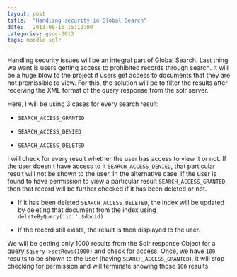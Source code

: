 ```yaml
---
layout: post
title:  "Handling security in Global Search"
date:   2013-06-16 15:12:00
categories: gsoc-2013
tags: moodle solr
---
```

Handling security issues will be an integral part of Global Search. Last thing we want is users getting access to prohibited records through search. It will be a huge blow to the project if users get access to documents that they are not premissible to view. For this, the solution will be to filter the results after receiving the XML format of the query response from the solr server.

Here, I will be using 3 cases for every search result:

- <code>SEARCH_ACCESS_GRANTED</code>

- <code>SEARCH_ACCESS_DENIED</code>

- <code>SEARCH_ACCESS_DELETED</code>

I will check for every result whether the user has access to view it or not. If the user doesn't have access to it <code>SEARCH_ACCESS_DENIED</code>, that particular result will not be shown to the user.
In the alternative case, if the user is found to have permission to view a particular result <code>SEARCH_ACCESS_GRANTED</code>, then that record will be further checked if it has been deleted or not.

- If it has been deleted <code>SEARCH_ACCESS_DELETED</code>, the index will be updated by deleting that document from the index using <code>deleteByQuery('id:'.$docid)</code>

- If the record still exists, the result is then displayed to the user.

We will be getting only 1000 results from the Solr response Object for a query <code>$query->setRows(1000)</code> and check for access. Once, we have <code>100</code> results to be shown to the user (having <code>SEARCH_ACCESS_GRANTED</code>), it will stop checking for permission and will terminate showing those <code>100</code> results.